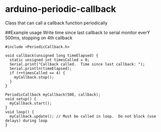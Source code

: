 # arduino-periodic-callback
Class that can call a callback function periodically

##Example usage
Write time since last callback to serial monitor everY 500ms, stopping on 4th callback
```
#include <PeriodicCallback.h>    

void callback(unsigned long timeElapsed) {
  static unsigned int timesCalled = 0;
  Serial.print("Callback called.  Time since last callback: ");
  Serial.println(timeElapsed);
  if (++timesCalled == 4) {
    myCallback.stop();
  }
}

PeriodicCallback myCallback(500, callback);
void setup() {
  myCallback.start();
}
void loop() {
  myCallback.update(); // Must be called in loop.  Do not block (use delays) during loop
}
```
